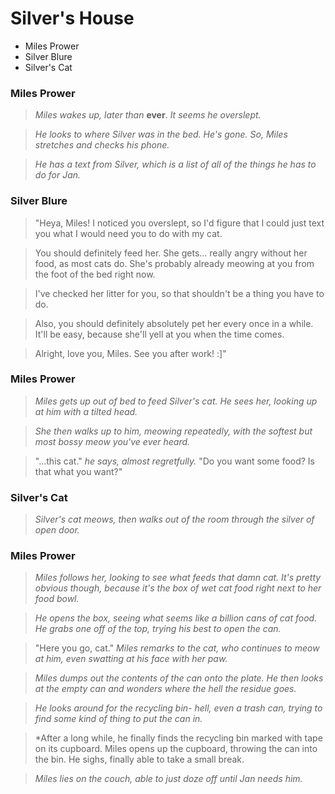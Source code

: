 # Silver's House
- Miles Prower
- Silver Blure
- Silver's Cat

### Miles Prower

> *Miles wakes up, later than* **ever**. *It seems he overslept.*

> *He looks to where Silver was in the bed. He's gone. So, Miles stretches and checks his phone.*

> *He has a text from Silver, which is a list of all of the things he has to do for Jan.*

### Silver Blure

> "Heya, Miles! I noticed you overslept, so I'd figure that I could just text you what I would need you to do with my cat.

> You should definitely feed her. She gets... really angry without her food, as most cats do. She's probably already meowing at you from the foot of the bed right now.

> I've checked her litter for you, so that shouldn't be a thing you have to do.

> Also, you should definitely absolutely pet her every once in a while. It'll be easy, because she'll yell at you when the time comes.

> Alright, love you, Miles. See you after work! :]"

### Miles Prower

> *Miles gets up out of bed to feed Silver's cat. He sees her, looking up at him with a tilted head.*

> *She then walks up to him, meowing repeatedly, with the softest but most bossy meow you've ever heard.*

> "...this cat." *he says, almost regretfully.* "Do you want some food? Is that what you want?"

### Silver's Cat

> *Silver's cat meows, then walks out of the room through the silver of open door.*

### Miles Prower

> *Miles follows her, looking to see what feeds that damn cat. It's pretty obvious though, because it's the box of wet cat food right next to her food bowl.*

> *He opens the box, seeing what seems like a billion cans of cat food. He grabs one off of the top, trying his best to open the can.*

> "Here you go, cat." *Miles remarks to the cat, who continues to meow at him, even swatting at his face with her paw.*

> *Miles dumps out the contents of the can onto the plate. He then looks at the empty can and wonders where the hell the residue goes.*

> *He looks around for the recycling bin- hell, even a trash can, trying to find some kind of thing to put the can in.*

> *After a long while, he finally finds the recycling bin marked with tape on its cupboard. Miles opens up the cupboard, throwing the can into the bin. He sighs, finally able to take a small break.

> *Miles lies on the couch, able to just doze off until Jan needs him.*
